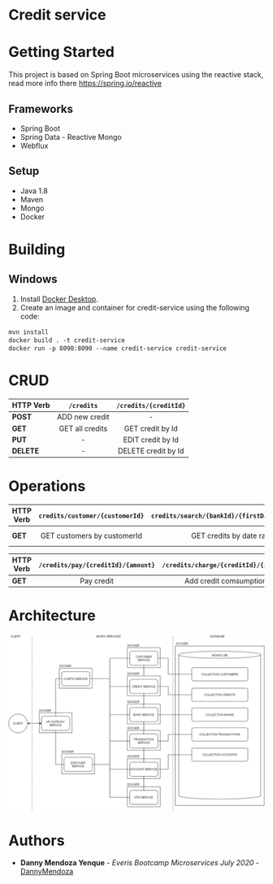 Credit service
======================
# Getting Started
This project is based on Spring Boot microservices using the reactive stack, read more info there https://spring.io/reactive

## Frameworks 
* Spring Boot
* Spring Data - Reactive Mongo
* Webflux

## Setup
* Java 1.8
* Maven
* Mongo
* Docker

# Building
## Windows
1. Install [Docker Desktop](https://www.docker.com/products/docker-desktop).
2. Create an image and container for credit-service using the following code:
```
mvn install
docker build . -t credit-service
docker run -p 8090:8090 --name credit-service credit-service
```
# CRUD

| HTTP Verb  |     `/credits`  |      `/credits/{creditId}`      |   
| ---------- | :---------------: | :---------------: |
| **POST**| ADD new credit | - |  
| **GET**| GET all credits | GET credit by Id |
| **PUT**| - | EDIT credit by Id|  
| **DELETE**| - |DELETE credit by Id|  


# Operations
| HTTP Verb  |     `credits/customer/{customerId}`  |`credits/search/{bankId}/{firstDate}/{lastDate}`  |  `credits/expiration/{customerId}`  |
| ---------- | :---------------: |:---------------: |:---------------: |
| **GET**| GET customers by customerId |GET credits by date range |GET credits expirates by customerId |

| HTTP Verb  |     `/credits/pay/{creditId}/{amount}`  |`/credits/charge/{creditId}/{amount}`  |
| ---------- | :---------------: |:---------------: |
| **GET**|Pay credit|Add credit comsumption|


# Architecture

![Architecture](https://raw.githubusercontent.com/dmendozy/config-service/master/files/arch.png)

# Authors

* **Danny Mendoza Yenque** - *Everis Bootcamp Microservices July 2020* - [DannyMendoza](https://github.com/dmendozy)
